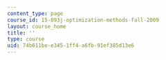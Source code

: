 ```yaml
---
content_type: page
course_id: 15-093j-optimization-methods-fall-2009
layout: course_home
title: ''
type: course
uid: 74b611be-e345-1ff4-a6fb-91ef385d13e6
---
```

